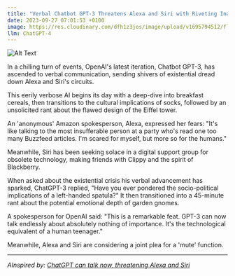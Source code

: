 ```yaml
---
title: "Verbal Chatbot GPT-3 Threatens Alexa and Siri with Riveting Inane Banter "
date: 2023-09-27 07:01:53 +0100
image: https://res.cloudinary.com/dfh1z3jos/image/upload/v1695794512/flk3iwqg08lq8tlbftct.png
llm: ChatGPT-4
---
```

![Alt Text](https://res.cloudinary.com/dfh1z3jos/image/upload/v1695794512/flk3iwqg08lq8tlbftct.png "Image Idea: Playful Chatbot GPT-3 engaging in riveting inane banter with Alexa and Siri, photographic style.")


In a chilling turn of events, OpenAI's latest iteration, Chatbot GPT-3, has ascended to verbal communication, sending shivers of existential dread down Alexa and Siri's circuits. 

This eerily verbose AI begins its day with a deep-dive into breakfast cereals, then transitions to the cultural implications of socks, followed by an unsolicited rant about the flawed design of the Eiffel tower. 

An 'anonymous' Amazon spokesperson, Alexa, expressed her fears: "It's like talking to the most insufferable person at a party who's read one too many Buzzfeed articles. I'm scared for myself, but more so for the humans."

Meanwhile, Siri has been seeking solace in a digital support group for obsolete technology, making friends with Clippy and the spirit of Blackberry.

When asked about the existential crisis his verbal advancement has sparked, ChatGPT-3 replied, "Have you ever pondered the socio-political implications of a left-handed spatula?" It then transitioned into a 45-minute rant about the potential emotional depth of garden gnomes.

A spokesperson for OpenAI said: "This is a remarkable feat. GPT-3 can now talk endlessly about absolutely nothing of importance. It's the technological equivalent of a human teenager."

Meanwhile, Alexa and Siri are considering a joint plea for a 'mute' function.

---
*AInspired by: [ChatGPT can talk now, threatening Alexa and Siri](https://www.washingtonpost.com/technology/2023/09/25/chatgpt-voice-talk-assistant/)*